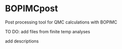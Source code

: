# BOPIMCpost
Post processing tool for QMC calculations with BOPIMC 

TO DO: add files from finite temp analyses

add descriptions
